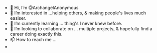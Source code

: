 - 👋 Hi, I’m @ArchangelAnonymous
- 👀 I’m interested in ...helping others, & making people's lives much easiser. 
- 🌱 I’m currently learning ... thing's I never knew before. 
- 💞️ I’m looking to collaborate on ... multiple projects, & hopefully find a career doing exactly this. 
- 📫 How to reach me ...
- 

<!---
ArchangelAnonymous/ArchangelAnonymous is a ✨ special ✨ repository because its `README.md` (this file) appears on your GitHub profile.
You can click the Preview link to take a look at your changes.
--->
